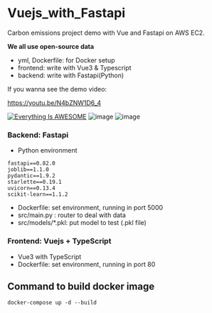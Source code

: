 # Vuejs_with_Fastapi

Carbon emissions project demo with Vue and Fastapi on AWS EC2.

**We all use open-source data**

- yml, Dockerfile: for Docker setup
- frontend: write with Vue3 & Typescript
- backend: write with Fastapi(Python)

If you wanna see the demo video:

https://youtu.be/N4bZNW1D6_4

[![Everything Is AWESOME](https://i.imgur.com/ACrnM5k.png)](https://www.youtube.com/watch?v=N4bZNW1D6_4-Y "Everything Is AWESOME")
![image](https://github.com/IsFolk/Vuejs_with_Fastapi/assets/61446488/674991d9-62f1-460f-b892-d48dfe947b0a)
![image](https://github.com/IsFolk/Vuejs_with_Fastapi/assets/61446488/da418588-9179-4a6c-8447-044492af3cb8)



### Backend: Fastapi
- Python environment
```
fastapi==0.82.0
joblib==1.1.0
pydantic==1.9.2
starlette==0.19.1
uvicorn==0.13.4
scikit-learn==1.1.2
```
- Dockerfile: set environment, running in port 5000
- src/main.py : router to deal with data
- src/models/*.pkl: put model to test (.pkl file)

### Frontend: Vuejs + TypeScript
- Vue3 with TypeScript
- Dockerfile: set environment, running in port 80



## Command to build docker image
```
docker-compose up -d --build
```
